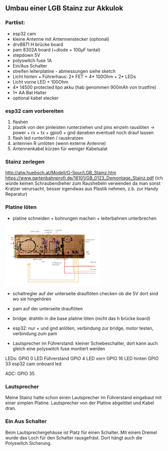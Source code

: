## Umbau einer LGB Stainz zur Akkulok

### Partlist:
* esp32 cam
* kleine Antenne mit Antennenstecker (optional)
* drv8871 H brücke board
* pam 8302A board (+diode + 100µF tantal)
* stepdown 5V
* polyswitch fuse 1A
* Ein/Aus Schalter
* streifen leiterplatine - abmessungen siehe sketch
* Licht hinten + Führerhaus: 2* FET + 4* 100Ohm + 2* LEDs
* Licht vorne LED + 100Ohm
* 4* 14500 protected lipo akku (hab genommen 900mAh von trustfire)
* 1* AA Bat Halter
* optional kabel stecker

### esp32 cam vorbereiten
   1. flashen
   2. plastik von den pinleisten runterziehen und pins einzeln rauslöten -> power + rx + tx + gpio0 + gnd daneben eventuell noch drauf lassen
   3. flash led runterlöten / rauskratzen
   4. antennen R umlöten (wenn externe Antenne)
   5. Antennenkabel kürzen für weniger Kabelsalat

### Stainz zerlegen
   http://atw.huebsch.at/Modell/G-Spur/LGB_Stainz.htm https://www.gartenbahnprofi.de/16101/GB_0123_Demontage_Stainz.pdf (ich würde keinen Schraubendreher zum Raushebeln verwenden da man sonst Kratzer verursacht, besser irgendwas aus Plastik nehmen, z.b. zur Handy Reparatur)

### Platine löten
* platine schneiden + bohrungen machen + leiterbahnen unterbrechen

<img src="img_stainz_platine.jpg" alt="Ikea Braunit & Pins" width="300"/>

* schaltregler auf der unterseite drauflöten
   checken ob die 5V dort sind wo sie hingehören

* pam auf der unterseite drauflöten

* bridge: drahtln in die base platine löten (nicht das h brücke board)

* esp32: nur + und gnd anlöten, verbindung zur bridge, motor testen, verbindung zum pam

* Lautsprecher im Führerstand: kleiner Schiebeschalter, dort kann auch gleich eine polyswitch fuse montiert werden

LEDs:
GPIO 0  LED Führerstand
GPIO 4  LED vorn
GPIO 16 LED hinten
GPIO 33 esp32 cam onboard led

ADC:
GPIO 35

### Lautsprecher
Meine Stainz hatte schon einen Lautsprecher im Führerstand eingebaut mit einer simplen Platine. Lautsprecher von der Platine abgelötet und Kabel dran.

### Ein Aus Schalter
Beim Lautsprechergehäuse ist Platz für einen Schalter. Mit einem Dremel wurde das Loch für den Schalter rausgefräst. Dort hängt auch die Polyswitch Sicherung.
